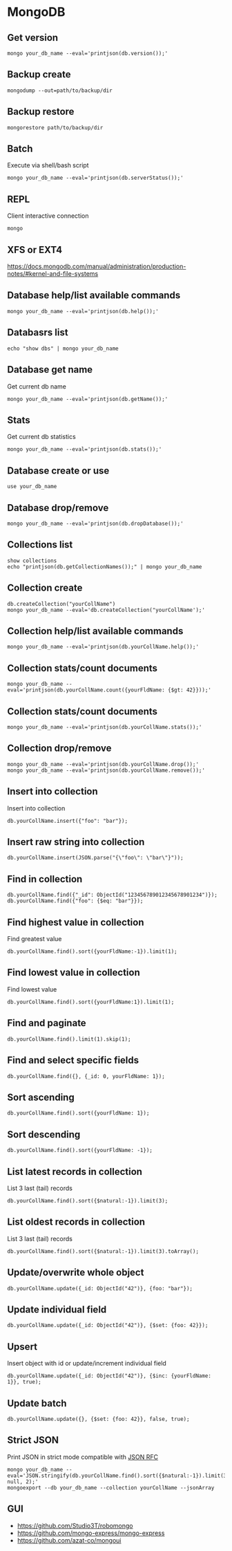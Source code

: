 # MongoDB

## Get version

    mongo your_db_name --eval='printjson(db.version());'

## Backup create

    mongodump --out=path/to/backup/dir

## Backup restore

    mongorestore path/to/backup/dir

## Batch

Execute via shell/bash script

    mongo your_db_name --eval='printjson(db.serverStatus());'

## REPL

Client interactive connection

    mongo

## XFS or EXT4

<https://docs.mongodb.com/manual/administration/production-notes/#kernel-and-file-systems>

## Database help/list available commands

    mongo your_db_name --eval='printjson(db.help());'

## Databasrs list

    echo "show dbs" | mongo your_db_name

## Database get name

Get current db name

    mongo your_db_name --eval='printjson(db.getName());'

## Stats

Get current db statistics

    mongo your_db_name --eval='printjson(db.stats());'

## Database create or use

    use your_db_name

## Database drop/remove

    mongo your_db_name --eval='printjson(db.dropDatabase());'

## Collections list

    show collections
    echo "printjson(db.getCollectionNames());" | mongo your_db_name

## Collection create

    db.createCollection("yourCollName")
    mongo your_db_name --eval='db.createCollection("yourCollName');'

## Collection help/list available commands

    mongo your_db_name --eval='printjson(db.yourCollName.help());'

## Collection stats/count documents

    mongo your_db_name --eval='printjson(db.yourCollName.count({yourFldName: {$gt: 42}}));'

## Collection stats/count documents

    mongo your_db_name --eval='printjson(db.yourCollName.stats());'

## Collection drop/remove

    mongo your_db_name --eval='printjson(db.yourCollName.drop());'
    mongo your_db_name --eval='printjson(db.yourCollName.remove());'

## Insert into collection

Insert into collection

    db.yourCollName.insert({"foo": "bar"});

## Insert raw string into collection

    db.yourCollName.insert(JSON.parse("{\"foo\": \"bar\"}"));

## Find in collection

    db.yourCollName.find({"_id": ObjectId("123456789012345678901234")});
    db.yourCollName.find({"foo": {$eq: "bar"}});

## Find highest value in collection

Find greatest value

    db.yourCollName.find().sort({yourFldName:-1}).limit(1);

## Find lowest value in collection

Find lowest value

    db.yourCollName.find().sort({yourFldName:1}).limit(1);

## Find and paginate

    db.yourCollName.find().limit(1).skip(1);

## Find and select specific fields

    db.yourCollName.find({}, {_id: 0, yourFldName: 1});

## Sort ascending

    db.yourCollName.find().sort({yourFldName: 1});

## Sort descending

    db.yourCollName.find().sort({yourFldName: -1});

## List latest records in collection

List 3 last (tail) records

    db.yourCollName.find().sort({$natural:-1}).limit(3);

## List oldest records in collection

List 3 last (tail) records

    db.yourCollName.find().sort({$natural:-1}).limit(3).toArray();

## Update/overwrite whole object

    db.yourCollName.update({_id: ObjectId("42")}, {foo: "bar"});

## Update individual field

    db.yourCollName.update({_id: ObjectId("42")}, {$set: {foo: 42}});

## Upsert

Insert object with id or update/increment individual field

    db.yourCollName.update({_id: ObjectId("42")}, {$inc: {yourFldName: 1}}, true);

## Update batch

    db.yourCollName.update({}, {$set: {foo: 42}}, false, true);

## Strict JSON

Print JSON in strict mode compatible with [JSON RFC](http://www.json.org)

    mongo your_db_name --eval='JSON.stringify(db.yourCollName.find().sort({$natural:-1}).limit(3).toArray(), null, 2);'
    mongoexport --db your_db_name --collection yourCollName --jsonArray

## GUI

* https://github.com/Studio3T/robomongo
* https://github.com/mongo-express/mongo-express
* https://github.com/azat-co/mongoui
